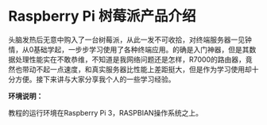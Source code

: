 # Raspberry Pi 树莓派产品介绍

头脑发热后无意中购入了一台树莓派，从此一发不可收拾，对终端服务器一见钟情，从0基础学起，一步步学习使用了各种终端应用。的确是入门神器，但是其数据处理性能实在不敢恭维，不知道是我网络问题还是怎样，R7000的路由器，竟然也带动不起一点速度，和真实服务器比性能上差距挺大，但是作为学习使用却十分方便。接下来讲与大家分享我个人的一些学习经验。

**环境说明：**

教程的运行环境在Raspberry Pi 3，RASPBIAN操作系统之上。

